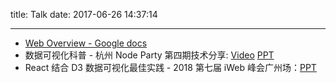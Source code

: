 title: Talk
date: 2017-06-26 14:37:14

---

- [Web Overview - Google docs](https://docs.google.com/presentation/d/1pVunREFCr2xzLvjYueK1nvGSQRO4_BXDMhqLSy0x8zM/edit?usp=sharing)
- 数据可视化科普 - 杭州 Node Party 第四期技术分享: [Video](https://www.bilibili.com/video/av13568635/) [PPT](http://geekppt.oss-cn-hongkong.aliyuncs.com/%E6%95%B0%E6%8D%AE%E5%8F%AF%E8%A7%86%E5%8C%96%E7%A7%91%E6%99%AE.pdf)
- React 结合 D3 数据可视化最佳实践 - 2018 第七届 iWeb 峰会广州场：[PPT](http://geekppt.oss-cn-hongkong.aliyuncs.com/React%E7%BB%93%E5%90%88D3%E6%95%B0%E6%8D%AE%E5%8F%AF%E8%A7%86%E5%8C%96%E6%9C%80%E4%BD%B3%E5%AE%9E%E8%B7%B5.pdf)
